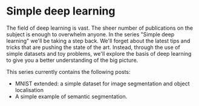 # Simple deep learning

The field of deep learning is vast. The sheer number of publications on the subject is enough to overwhelm anyone. In the series "Simple deep learning" we'll be taking a step back. We'll forget about the latest tips and tricks that are pushing the state of the art. Instead, through the use of simple datasets and toy problems, we'll explore the basis of deep learning to give you a better understanding of the big picture.

This series currently contains the following posts:
- MNIST extended: a simple dataset for image segmentation and object localisation
- A simple example of semantic segmentation.


